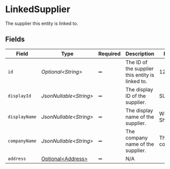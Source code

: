 # LinkedSupplier

The supplier this entity is linked to.


## Fields

| Field                                                    | Type                                                     | Required                                                 | Description                                              | Example                                                  |
| -------------------------------------------------------- | -------------------------------------------------------- | -------------------------------------------------------- | -------------------------------------------------------- | -------------------------------------------------------- |
| `id`                                                     | *Optional\<String>*                                      | :heavy_minus_sign:                                       | The ID of the supplier this entity is linked to.         | 12345                                                    |
| `displayId`                                              | *JsonNullable\<String>*                                  | :heavy_minus_sign:                                       | The display ID of the supplier.                          | SUPP00101                                                |
| `displayName`                                            | *JsonNullable\<String>*                                  | :heavy_minus_sign:                                       | The display name of the supplier.                        | Windsurf Shop                                            |
| `companyName`                                            | *JsonNullable\<String>*                                  | :heavy_minus_sign:                                       | The company name of the supplier.                        | The boring company                                       |
| `address`                                                | [Optional\<Address>](../../models/components/Address.md) | :heavy_minus_sign:                                       | N/A                                                      |                                                          |